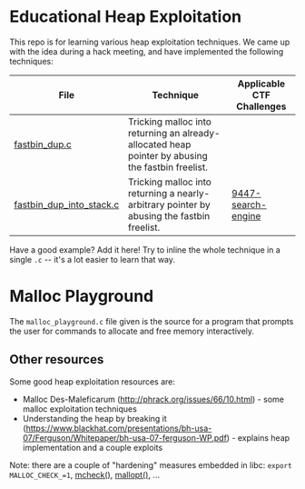 # Educational Heap Exploitation

This repo is for learning various heap exploitation techniques.
We came up with the idea during a hack meeting, and have implemented the following techniques:

| File | Technique | Applicable CTF Challenges |
|------|-----------|---------------------------|
| [fastbin_dup.c](fastbin_dup.c) | Tricking malloc into returning an already-allocated heap pointer by abusing the fastbin freelist. | |
| [fastbin_dup_into_stack.c](fastbin_dup_into_stack.c) | Tricking malloc into returning a nearly-arbitrary pointer by abusing the fastbin freelist. | [9447-search-engine](https://github.com/ctfs/write-ups-2015/tree/master/9447-ctf-2015/exploitation/search-engine) |

Have a good example?
Add it here!
Try to inline the whole technique in a single `.c` -- it's a lot easier to learn that way.

# Malloc Playground

The `malloc_playground.c` file given is the source for a program that prompts the user for commands to allocate and free memory interactively.

## Other resources

Some good heap exploitation resources are:

- Malloc Des-Maleficarum (http://phrack.org/issues/66/10.html) - some malloc exploitation techniques
- Understanding the heap by breaking it (https://www.blackhat.com/presentations/bh-usa-07/Ferguson/Whitepaper/bh-usa-07-ferguson-WP.pdf) - explains heap implementation and a couple exploits

Note: there are a couple of "hardening" measures embedded in libc: `export MALLOC_CHECK_=1`, [mcheck()](http://www.gnu.org/software/libc/manual/html_node/Heap-Consistency-Checking.html), [mallopt()](http://www.gnu.org/software/libc/manual/html_node/Malloc-Tunable-Parameters.html]), ...
